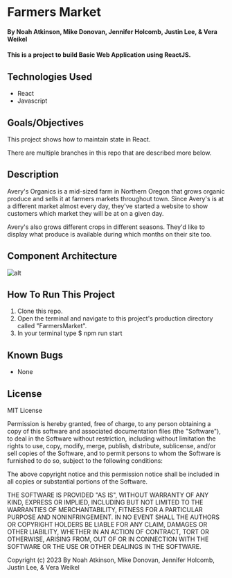 #  Farmers Market

#### By Noah Atkinson, Mike Donovan, Jennifer Holcomb, Justin Lee, & Vera Weikel 

#### This is a project to build Basic Web Application using ReactJS.

## Technologies Used

* React
* Javascript

## Goals/Objectives

This project shows how to maintain state in React.

There are multiple branches in this repo that are described more below.


## Description

Avery's Organics is a mid-sized farm in Northern Oregon that grows organic produce and sells it at farmers markets throughout town. Since Avery's is at a different market almost every day, they've started a website to show customers which market they will be at on a given day.

Avery's also grows different crops in different seasons. They'd like to display what produce is available during which months on their site too.

## Component Architecture

![alt](src/img/farmers-market-components.png "farmers-market-components")

## How To Run This Project

1. Clone this repo.
2. Open the terminal and navigate to this project's production directory called "FarmersMarket".
3. In your terminal type $ npm run start

## Known Bugs

* None

## License

MIT License

Permission is hereby granted, free of charge, to any person obtaining a copy
of this software and associated documentation files (the "Software"), to deal
in the Software without restriction, including without limitation the rights
to use, copy, modify, merge, publish, distribute, sublicense, and/or sell
copies of the Software, and to permit persons to whom the Software is
furnished to do so, subject to the following conditions:

The above copyright notice and this permission notice shall be included in all
copies or substantial portions of the Software.

THE SOFTWARE IS PROVIDED "AS IS", WITHOUT WARRANTY OF ANY KIND, EXPRESS OR
IMPLIED, INCLUDING BUT NOT LIMITED TO THE WARRANTIES OF MERCHANTABILITY,
FITNESS FOR A PARTICULAR PURPOSE AND NONINFRINGEMENT. IN NO EVENT SHALL THE
AUTHORS OR COPYRIGHT HOLDERS BE LIABLE FOR ANY CLAIM, DAMAGES OR OTHER
LIABILITY, WHETHER IN AN ACTION OF CONTRACT, TORT OR OTHERWISE, ARISING FROM,
OUT OF OR IN CONNECTION WITH THE SOFTWARE OR THE USE OR OTHER DEALINGS IN THE
SOFTWARE.

Copyright (c) 2023 By  Noah Atkinson, Mike Donovan, Jennifer Holcomb, Justin Lee, & Vera Weikel 


